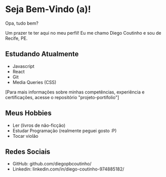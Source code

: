 # Seja Bem-Vindo (a)!

Opa, tudo bem? 

Um prazer te ter aqui no meu perfil! Eu me chamo Diego Coutinho e sou de Recife, PE.

## Estudando Atualmente

- Javascript
- React
- Git
- Media Queries (CSS)

[Para mais informações sobre minhas competências, experiência e certificações, acesse o repositório "projeto-portifolio"]

## Meus Hobbies

- Ler (livros de não-ficção)
- Estudar Programação (realmente peguei gosto :P)
- Tocar violão

## Redes Sociais

- GitHub: github.com/diegopbcoutinho/
- Linkedin: linkedin.com/in/diego-coutinho-974885182/ 
